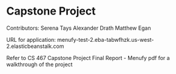# Capstone Project 

Contributors:
  Serena Tays
  Alexander Drath
  Matthew Egan
  
URL for application:
  menufy-test-2.eba-tabwfhzk.us-west-2.elasticbeanstalk.com

Refer to CS 467 Capstone Project Final Report - Menufy pdf for a walkthrough of the project
